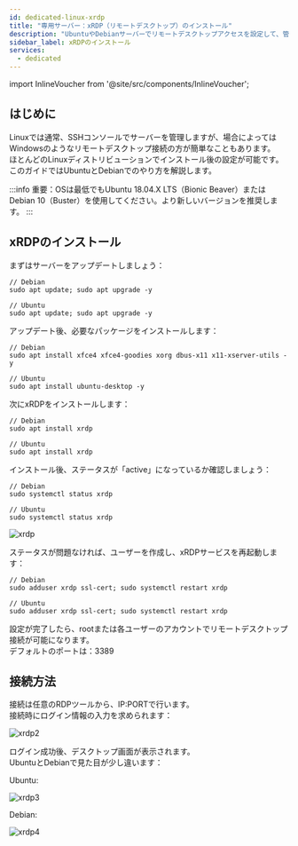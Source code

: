 ```yaml
---
id: dedicated-linux-xrdp
title: "専用サーバー：xRDP（リモートデスクトップ）のインストール"
description: "UbuntuやDebianサーバーでリモートデスクトップアクセスを設定して、管理や操作をもっと簡単に → 今すぐチェック"
sidebar_label: xRDPのインストール
services:
  - dedicated
---
```


import InlineVoucher from '@site/src/components/InlineVoucher';

## はじめに

Linuxでは通常、SSHコンソールでサーバーを管理しますが、場合によってはWindowsのようなリモートデスクトップ接続の方が簡単なこともあります。  
ほとんどのLinuxディストリビューションでインストール後の設定が可能です。このガイドではUbuntuとDebianでのやり方を解説します。

:::info
重要：OSは最低でもUbuntu 18.04.X LTS（Bionic Beaver）またはDebian 10（Buster）を使用してください。より新しいバージョンを推奨します。
:::

<InlineVoucher />

## xRDPのインストール

まずはサーバーをアップデートしましょう： 
```
// Debian
sudo apt update; sudo apt upgrade -y

// Ubuntu
sudo apt update; sudo apt upgrade -y
```

アップデート後、必要なパッケージをインストールします： 
```
// Debian
sudo apt install xfce4 xfce4-goodies xorg dbus-x11 x11-xserver-utils -y

// Ubuntu
sudo apt install ubuntu-desktop -y
```

次にxRDPをインストールします： 
```
// Debian
sudo apt install xrdp

// Ubuntu
sudo apt install xrdp
```

インストール後、ステータスが「active」になっているか確認しましょう： 
```
// Debian
sudo systemctl status xrdp

// Ubuntu
sudo systemctl status xrdp
```
![xrdp](https://screensaver01.zap-hosting.com/index.php/s/wdKep3W6GHWekp3/preview)

ステータスが問題なければ、ユーザーを作成し、xRDPサービスを再起動します： 
```
// Debian
sudo adduser xrdp ssl-cert; sudo systemctl restart xrdp

// Ubuntu
sudo adduser xrdp ssl-cert; sudo systemctl restart xrdp
```

設定が完了したら、rootまたは各ユーザーのアカウントでリモートデスクトップ接続が可能になります。  
デフォルトのポートは：3389

## 接続方法

接続は任意のRDPツールから、IP:PORTで行います。  
接続時にログイン情報の入力を求められます： 

![xrdp2](https://screensaver01.zap-hosting.com/index.php/s/btRPMG73cT6ysyL/preview)

ログイン成功後、デスクトップ画面が表示されます。  
UbuntuとDebianで見た目が少し違います：

Ubuntu: 

![xrdp3](https://screensaver01.zap-hosting.com/index.php/s/Co6TgmH3yoad6HP/preview)

Debian: 

![xrdp4](https://screensaver01.zap-hosting.com/index.php/s/riHNCEEyKcoLHDy/preview)

<InlineVoucher />